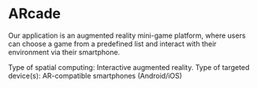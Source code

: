 # ARcade
Our application is an augmented reality mini-game platform, 
where users can choose a game from a predefined list and interact 
with their environment via their smartphone. 

Type of spatial computing: Interactive augmented reality. 
Type of targeted device(s): AR-compatible smartphones (Android/iOS)

